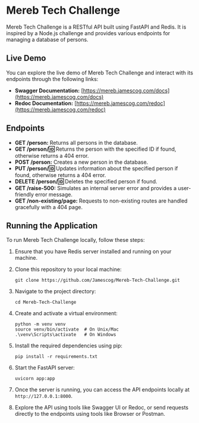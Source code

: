 # Mereb Tech Challenge

Mereb Tech Challenge is a RESTful API built using FastAPI and Redis. It is inspired by a Node.js challenge and provides various endpoints for managing a database of persons.

## Live Demo

You can explore the live demo of Mereb Tech Challenge and interact with its endpoints through the following links:

- **Swagger Documentation:** [https://mereb.jamescog.com/docs](https://mereb.jamescog.com/docs)
- **Redoc Documentation:** [https://mereb.jamescog.com/redoc](https://mereb.jamescog.com/redoc)

## Endpoints

- **GET /person:** Returns all persons in the database.
- **GET /person/:id:** Returns the person with the specified ID if found, otherwise returns a 404 error.
- **POST /person:** Creates a new person in the database.
- **PUT /person/:id:** Updates information about the specified person if found, otherwise returns a 404 error.
- **DELETE /person/:id:** Deletes the specified person if found.
- **GET /raise-500:** Simulates an internal server error and provides a user-friendly error message.
- **GET /non-existing/page:** Requests to non-existing routes are handled gracefully with a 404 page.

## Running the Application

To run Mereb Tech Challenge locally, follow these steps:

1. Ensure that you have Redis server installed and running on your machine.

2. Clone this repository to your local machine:
    ```
    git clone https://github.com/Jamescog/Mereb-Tech-Challenge.git
    ```

3. Navigate to the project directory:
    ```
    cd Mereb-Tech-Challenge
    ```

4. Create and activate a virtual environment:
    ```
    python -m venv venv
    source venv/bin/activate  # On Unix/Mac
    .\venv\Scripts\activate   # On Windows
    ```

5. Install the required dependencies using pip:
    ```
    pip install -r requirements.txt
    ```

6. Start the FastAPI server:
    ```
    uvicorn app:app
    ```

7. Once the server is running, you can access the API endpoints locally at `http://127.0.0.1:8000`.

8. Explore the API using tools like Swagger UI or Redoc, or send requests directly to the endpoints using tools like Browser or Postman.